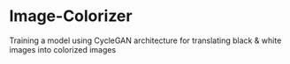 # Image-Colorizer
Training a model using CycleGAN architecture for translating black &amp; white images into colorized images
